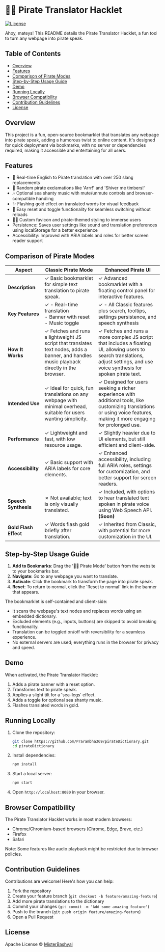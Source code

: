# 🏴‍☠️ Pirate Translator Hacklet

[![License](https://img.shields.io/badge/license-Apache-blue.svg)](LICENSE)

Ahoy, mateys! This README details the Pirate Translator Hacklet, a fun tool to turn any webpage into pirate speak.

## Table of Contents
- [Overview](#overview)
- [Features](#features)
- [Comparison of Pirate Modes](#comparison-of-pirate-modes)
- [Step-by-Step Usage Guide](#step-by-step-usage-guide)
- [Demo](#demo)
- [Running Locally](#running-locally)
- [Browser Compatibility](#browser-compatibility)
- [Contribution Guidelines](#contribution-guidelines)
- [License](#license)

## Overview
This project is a fun, open-source bookmarklet that translates any webpage into pirate speak, adding a humorous twist to online content. It's designed for quick deployment via bookmarks, with no server or dependencies required, making it accessible and entertaining for all users.

## Features
- 🔁 Real-time English to Pirate translation with over 250 slang replacements
- 💬 Random pirate exclamations like 'Arrr!' and 'Shiver me timbers!'
- 🎶 Optional sea shanty music with mute/unmute controls and browser-compatible handling
- ✨ Flashing gold effect on translated words for visual feedback
- 🔄 Easy reset and toggle functionality for seamless switching without reloads
- 🏴‍☠️ Custom favicon and pirate-themed styling to immerse users
- Persistence: Saves user settings like sound and translation preferences using localStorage for a better experience
- Accessibility: Improved with ARIA labels and roles for better screen reader support

## Comparison of Pirate Modes

| Aspect | Classic Pirate Mode | Enhanced Pirate UI                                                                                                                                                               |
|--------|---------------------|----------------------------------------------------------------------------------------------------------------------------------------------------------------------------------|
| **Description** | ✓ Basic bookmarklet for simple text translation to pirate speak. | ✓ Advanced bookmarklet with a floating control panel for interactive features.                                                                                                   |
| **Key Features** | ✓ - Real-time translation<br>- Banner with reset<br>- Music toggle | ✓ - All Classic features plus search, tooltips, settings persistence, and speech synthesis                                                                                       |
| **How It Works** | ✓ Fetches and runs a lightweight JS script that translates text nodes, adds a banner, and handles music playback directly in the browser. | ✓ Fetches and runs a more complex JS script that includes a floating UI, allowing users to search translations, adjust settings, and use voice synthesis for spoken pirate text. |
| **Intended Use** | ✓ Ideal for quick, fun translations on any webpage with minimal overhead, suitable for users wanting simplicity. | ✓ Designed for users seeking a richer experience with additional tools, like customizing translations or using voice features, making it more engaging for prolonged use.        |
| **Performance** | ✓ Lightweight and fast, with low resource usage. | ✓ Slightly heavier due to UI elements, but still efficient and client-side.                                                                                                      |
| **Accessibility** | ✓ Basic support with ARIA labels for core elements. | ✓ Enhanced accessibility, including full ARIA roles, settings for customization, and better support for screen readers.                                                          |
| **Speech Synthesis** | ✗ Not available; text is only visually translated. | ✓ Included, with options to hear translated text spoken in pirate voice using Web Speech API. **(Soon)**                                                                         |
| **Gold Flash Effect** | ✓ Words flash gold briefly after translation. | ✓ Inherited from Classic, with potential for more customization in the UI.                                                                                                       |

## Step-by-Step Usage Guide
1. **Add to Bookmarks**: Drag the '🏴‍☠️ Pirate Mode' button from the website to your bookmarks bar.
2. **Navigate**: Go to any webpage you want to translate.
3. **Activate**: Click the bookmark to transform the page into pirate speak.
4. **Reset**: To return to normal, click the 'Reset to normal' link in the banner that appears.

The bookmarklet is self-contained and client-side:
- It scans the webpage's text nodes and replaces words using an embedded dictionary.
- Excluded elements (e.g., inputs, buttons) are skipped to avoid breaking functionality.
- Translation can be toggled on/off with reversibility for a seamless experience.
- No external servers are used; everything runs in the browser for privacy and speed.

## Demo
When activated, the Pirate Translator Hacklet:
1. Adds a pirate banner with a reset option.
2. Transforms text to pirate speak.
3. Applies a slight tilt for a 'sea-legs' effect.
4. Adds a toggle for optional sea shanty music.
5. Flashes translated words in gold.

## Running Locally
1. Clone the repository:
   ```bash
   git clone https://github.com/Prarambha369/pirateDictionary.git
   cd pirateDictionary
   ```
2. Install dependencies:
   ```bash
   npm install
   ```
3. Start a local server:
   ```bash
   npm start
   ```
4. Open `http://localhost:8080` in your browser.

## Browser Compatibility
The Pirate Translator Hacklet works in most modern browsers:
- Chrome/Chromium-based browsers (Chrome, Edge, Brave, etc.)
- Firefox
- Safari

Note: Some features like audio playback might be restricted due to browser policies.

## Contribution Guidelines
Contributions are welcome! Here's how you can help:
1. Fork the repository
2. Create your feature branch (`git checkout -b feature/amazing-feature`)
3. Add more pirate translations to the dictionary
4. Commit your changes (`git commit -m 'Add some amazing feature'`)
5. Push to the branch (`git push origin feature/amazing-feature`)
6. Open a Pull Request

## License
Apache License © [MisterBashyal](https://github.com/Prarambha369)
